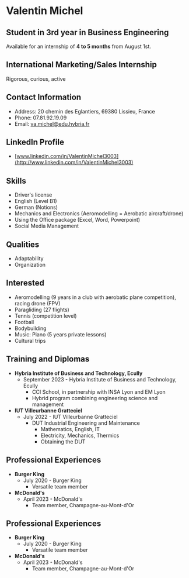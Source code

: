 **Valentin Michel**
=====================

Student in 3rd year in Business Engineering
------------------------------------------

Available for an internship of **4 to 5 months** from August 1st.

**International Marketing/Sales Internship**
-----------------------------------------

Rigorous, curious, active

**Contact Information**
----------------------

*   Address: 20 chemin des Eglantiers, 69380 Lissieu, France
*   Phone: 07.81.92.19.09
*   Email: va.michel@edu.hybria.fr

**LinkedIn Profile**
-------------------

*   [www.linkedin.com/in/ValentinMichel3003](http://www.linkedin.com/in/ValentinMichel3003)

**Skills**
----------

*   Driver's license
*   English (Level B1)
*   German (Notions)
*   Mechanics and Electronics (Aeromodelling = Aerobatic aircraft/drone)
*   Using the Office package (Excel, Word, Powerpoint)
*   Social Media Management

**Qualities**
-------------

*   Adaptability
*   Organization

**Interested**
--------------

*   Aeromodelling (9 years in a club with aerobatic plane competition), racing drone (FPV)
*   Paragliding (27 flights)
*   Tennis (competition level)
*   Football
*   Bodybuilding
*   Music: Piano (5 years private lessons)
*   Cultural trips

**Training and Diplomas**
-----------------------

*   **Hybria Institute of Business and Technology, Ecully**
    *   September 2023 - Hybria Institute of Business and Technology, Ecully
        *   CCI School, in partnership with INSA Lyon and EM Lyon
        *   Hybrid program combining engineering science and management
*   **IUT Villeurbanne Gratteciel**
    *   July 2022 - IUT Villeurbanne Gratteciel
        *   DUT Industrial Engineering and Maintenance
            *   Mathematics, English, IT
            *   Electricity, Mechanics, Thermics
            *   Obtaining the DUT

**Professional Experiences**
---------------------------

*   **Burger King**
    *   July 2020 - Burger King
        *   Versatile team member
*   **McDonald's**
    *   April 2023 - McDonald's
        *   Team member, Champagne-au-Mont-d'Or

**Professional Experiences**
---------------------------

*   **Burger King**
    *   July 2020 - Burger King
        *   Versatile team member
*   **McDonald's**
    *   April 2023 - McDonald's
        *   Team member, Champagne-au-Mont-d'Or